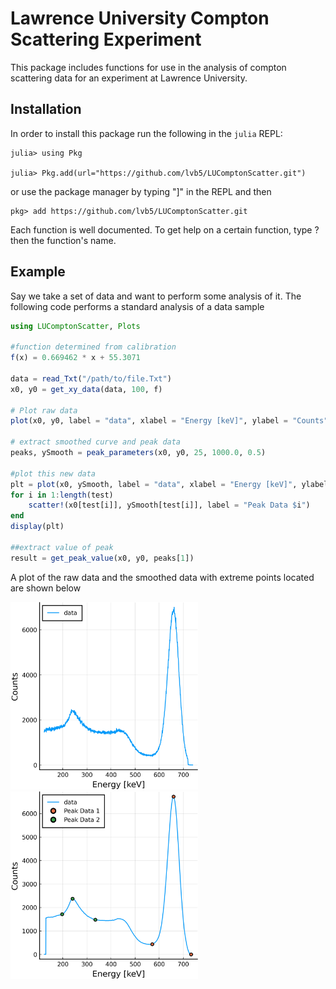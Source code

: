 # Lawrence University Compton Scattering Experiment

This package includes functions for use in the analysis of compton scattering data for an experiment at Lawrence University. 

## Installation 

In order to install this package run the following in the `julia` REPL:

```
julia> using Pkg

julia> Pkg.add(url="https://github.com/lvb5/LUComptonScatter.git")
```

or use the package manager by typing "]" in the REPL and then

```
pkg> add https://github.com/lvb5/LUComptonScatter.git
```

Each function is well documented. To get help on a certain function, type ? then the function's name. 

## Example

Say we take a set of data and want to perform some analysis of it. The following code performs a standard analysis of a data sample

```julia
using LUComptonScatter, Plots

#function determined from calibration
f(x) = 0.669462 * x + 55.3071

data = read_Txt("/path/to/file.Txt")
x0, y0 = get_xy_data(data, 100, f)

# Plot raw data
plot(x0, y0, label = "data", xlabel = "Energy [keV]", ylabel = "Counts", legend=:topleft)

# extract smoothed curve and peak data
peaks, ySmooth = peak_parameters(x0, y0, 25, 1000.0, 0.5)

#plot this new data
plt = plot(x0, ySmooth, label = "data", xlabel = "Energy [keV]", ylabel = "Counts", legend=:topleft)
for i in 1:length(test)
    scatter!(x0[test[i]], ySmooth[test[i]], label = "Peak Data $i")
end
display(plt)

##extract value of peak
result = get_peak_value(x0, y0, peaks[1])
```
A plot of the raw data and the smoothed data with extreme points located are shown below

<img src="https://github.com/lvb5/LUComptonScatter/blob/master/examples/plot2.png" width="300"/> <img src="https://github.com/lvb5/LUComptonScatter/blob/master/examples/plot1.png" width="300"/> 
